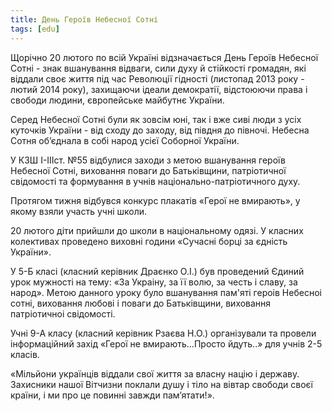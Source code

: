 ```yaml
---
title: День Героїв Небесної Сотні
tags: [edu]
---
```


Щорічно 20 лютого по всій Україні відзначається День Героїв Небесної Сотні - знак вшанування відваги, сили духу й стійкості громадян, які віддали своє життя під час Революції гідності (листопад 2013 року - лютий 2014 року), захищаючи ідеали демократії, відстоюючи права і свободи людини, європейське майбутнє України.

Серед Небесної Сотні були як зовсім юні, так і вже сиві люди з усіх куточків України - від сходу до заходу, від півдня до півночі. Небесна Сотня об’єднала в собі народ усієї Соборної України.

У КЗШ I-IIIст. №55 відбулися заходи з метою вшанування героїв Небесної Сотні, виховання поваги до Батьківщини, патріотичної свідомості та формування в учнів національно-патріотичного духу.

Протягом тижня відбувся конкурс плакатів «Герої не вмирають», у якому взяли участь учні школи.

20 лютого діти прийшли до школи в національному одязі. У класних колективах проведено виховні години «Сучасні борці за єдність України».

У 5-Б класі (класний керівник Драєнко О.І.) був проведений Єдиний урок мужності на тему: «За Украіну, за її волю, за честь і славу, за народ». Метою данного уроку було вшанування пам'яті героів Небесноі сотні, виховання любові і поваги до Батьківщини, виховання патріотичноі свідомості.

Учні 9-А класу (класний керівник Рзаєва Н.О.) організували та провели інформаційний захід «Герої не вмирають…Просто йдуть..» для учнів 2-5 класів.

«Мільйони українців віддали свої життя за власну націю і державу. Захисники нашої Вітчизни поклали душу і тіло на вівтар свободи своєї країни, і ми про це повинні завжди пам’ятати!».

<slideshow></slideshow>
